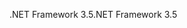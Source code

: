  <span data-ttu-id="130f3-101">.NET Framework 3.5</span><span class="sxs-lookup"><span data-stu-id="130f3-101">.NET Framework 3.5</span></span> 
